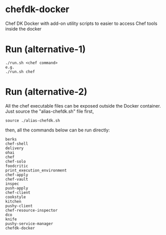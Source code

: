 # chefdk-docker
Chef DK Docker with add-on utility scripts to easier to access Chef tools inside the docker

# Run (alternative-1)
```
./run.sh <chef command>
e.g.
./run.sh chef
```
# Run (alternative-2)
All the chef executable files can be exposed outside the Docker container.
Just source the "alias-chefdk.sh" file first, 
```
source ./alias-chefdk.sh
```

then, all the commands below can be run directly:
```
berks 
chef-shell 
delivery 
ohai 
chef 
chef-solo 
foodcritic 
print_execution_environment
chef-apply 
chef-vault 
inspec 
push-apply 
chef-client 
cookstyle 
kitchen 
pushy-client
chef-resource-inspector 
dco 
knife 
pushy-service-manager 
chefdk-docker
```


